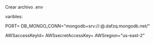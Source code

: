 

Crear archivo .env

varibles: 

PORT=<port>
DB_MONGO_CONN="mongodb+srv://<user>:<password>@<clustername>.dafzq.mongodb.net/<clustername>"

AWSaccessKeyId=<AWSaccessKeyId>
AWSsecretAccessKey=<AWSsecretAccessKey>
AWSregion="us-east-2"
